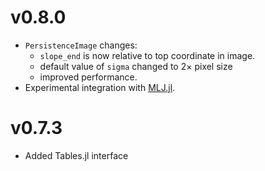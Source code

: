 # v0.8.0

* `PersistenceImage` changes:
  - `slope_end` is now relative to top coordinate in image.
  - default value of `sigma` changed to 2× pixel size
  - improved performance.
* Experimental integration with [MLJ.jl](https://github.com/alan-turing-institute/MLJ.jl).

# v0.7.3

* Added Tables.jl interface
